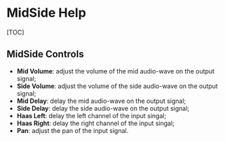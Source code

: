 MidSide Help
============

[TOC]

## MidSide Controls

 * **Mid Volume**: adjust the volume of the mid audio-wave on the output signal;
 * **Side Volume**: adjust the volume of the side audio-wave on the output signal;
 * **Mid Delay**: delay the mid audio-wave on the output signal;
 * **Side Delay**: delay the side audio-wave on the output signal;
 * **Haas Left**: delay the left channel of the input singal;
 * **Haas Right**: delay the right channel of the input singal;
 * **Pan**: adjust the pan of the input signal.
